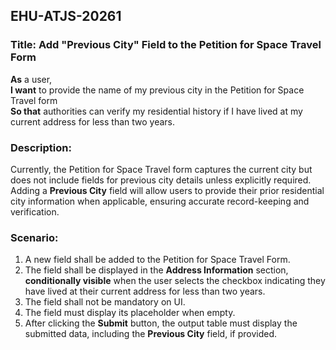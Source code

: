 ## EHU-ATJS-20261

### Title: Add "Previous City" Field to the Petition for Space Travel Form

**As** a user,  
**I want** to provide the name of my previous city in the Petition for Space Travel form  
**So that** authorities can verify my residential history if I have lived at my current address for less than two years.

### Description:
Currently, the Petition for Space Travel form captures the current city but does not include fields for previous city details unless explicitly required. Adding a **Previous City** field will allow users to provide their prior residential city information when applicable, ensuring accurate record-keeping and verification.

### Scenario:
1. A new field shall be added to the Petition for Space Travel Form.
2. The field shall be displayed in the **Address Information** section, **conditionally visible** when the user selects the checkbox indicating they have lived at their current address for less than two years.
3. The field shall not be mandatory on UI.
4. The field must display its placeholder when empty.
5. After clicking the **Submit** button, the output table must display the submitted data, including the **Previous City** field, if provided.
